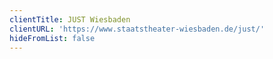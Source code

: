 ```yaml
---
clientTitle: JUST Wiesbaden
clientURL: 'https://www.staatstheater-wiesbaden.de/just/'
hideFromList: false
---
```



